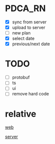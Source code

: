 # PDCA_RN

 - [x] sync from server
 - [x] upload to server
 - [ ] new plan
 - [x] select date
 - [x] previous/next date

# TODO

 - [ ] protobuf
 - [ ] ts
 - [ ] ui
 - [ ] remove hard code

# relative

[web](https://github.com/CroMarmot/pdca_web)

[server](https://github.com/CroMarmot/pdca_server)
